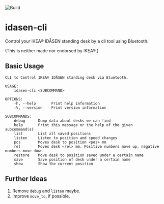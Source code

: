 ![Build](https://github.com/typetetris/idasen-cli/workflows/Build/badge.svg)

idasen-cli
==========

Control your IKEA® IDÅSEN standing desk by a cli tool using Bluetooth.

(This is neither made nor endorsed by IKEA®.)

Basic Usage
-----------
    CLI to Control IKEA® IDÅSEN standing desk via Bluetooth.
    
    USAGE:
        idasen-cli <SUBCOMMAND>
    
    OPTIONS:
        -h, --help       Print help information
        -V, --version    Print version information
    
    SUBCOMMANDS:
        debug      Dump data about desks we can find
        help       Print this message or the help of the given subcommand(s)
        list       List all saved positions
        listen     Listen to position and speed changes
        pos        Moves desk to position <pos> mm
        rel        Moves desk <rel> mm. Positive numbers move up, negative numbers move down
        restore    Move desk to position saved under a certain name
        save       Save position of desk under a certain name
        show       Show the current position

Further Ideas
-------------

1. Remove `debug` and `listen` maybe.
1. Improve `move_to`, if possible.
